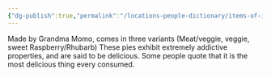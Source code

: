 ```yaml
---
{"dg-publish":true,"permalink":"/locations-people-dictionary/items-of-interest/momo-s-pies/","tags":["Item","Food"]}
---
```


Made by Grandma Momo, comes in three variants (Meat/veggie, veggie, sweet Raspberry/Rhubarb)
These pies exhibit extremely addictive properties, and are said to be delicious.  Some people quote that it is the most delicious thing every consumed.
